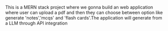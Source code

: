 This is a MERN stack project where we gonna build an web application where user can upload a pdf and then they can choose between option like generate 'notes','mcqs' and 'flash cards'.The application will generate from a LLM through API integration